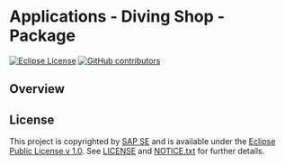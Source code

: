 # Applications - Diving Shop - Package

[![Eclipse License](http://img.shields.io/badge/license-Eclipse-brightgreen.svg)](LICENSE)
[![GitHub contributors](https://img.shields.io/github/contributors/promart-io/applications-diving-shop-package.svg)](https://github.com/promart-io/applications-diving-shop-package/graphs/contributors)


## Overview

## License

This project is copyrighted by [SAP SE](http://www.sap.com/) and is available under the [Eclipse Public License v 1.0](https://www.eclipse.org/legal/epl-v10.html). See [LICENSE](LICENSE) and [NOTICE.txt](NOTICE.txt) for further details.

